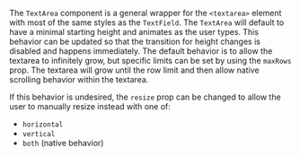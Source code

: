 The `TextArea` component is a general wrapper for the `<textarea>` element with
most of the same styles as the `TextField`. The `TextArea` will default to have
a minimal starting height and animates as the user types. This behavior can be
updated so that the transition for height changes is disabled and happens
immediately. The default behavior is to allow the textarea to infinitely grow,
but specific limits can be set by using the `maxRows` prop. The textarea will
grow until the row limit and then allow native scrolling behavior within the
textarea.

If this behavior is undesired, the `resize` prop can be changed to allow the
user to manually resize instead with one of:

- `horizontal`
- `vertical`
- `both` (native behavior)
